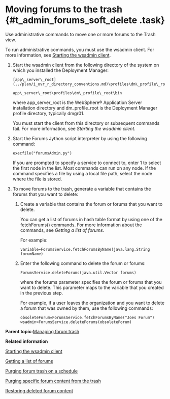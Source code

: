 # Moving forums to the trash {#t_admin_forums_soft_delete .task}

Use administrative commands to move one or more forums to the Trash view.

To run administrative commands, you must use the wsadmin client. For more information, see [Starting the wsadmin client](t_admin_wsadmin_starting.md).

1.  Start the wsadmin client from the following directory of the system on which you installed the Deployment Manager:

    ```
    [app\_server\_root](../plan/i_ovr_r_directory_conventions.md)\profiles\dm\_profile\_root\bin
    ```

    ```
    app\_server\_root\profiles\dm\_profile\_root\bin
    ```

    where app\_server\_root is the WebSphere® Application Server installation directory and dm\_profile\_root is the Deployment Manager profile directory, typically dmgr01.

    You must start the client from this directory or subsequent commands fail. For more information, see *Starting the wsadmin client*.

2.  Start the Forums Jython script interpreter by using the following command:

    ```
    execfile("forumsAdmin.py")
    ```

    If you are prompted to specify a service to connect to, enter 1 to select the first node in the list. Most commands can run on any node. If the command specifies a file by using a local file path, select the node where the file is stored.

3.  To move forums to the trash, generate a variable that contains the forums that you want to delete:

    1.  Create a variable that contains the forum or forums that you want to delete.

        You can get a list of forums in hash table format by using one of the fetchForums\(\) commands. For more information about the commands, see *Getting a list of forums*.

        For example:

        ```
        variable=ForumsService.fetchForumsByName(java.lang.String forumName)
        ```

    2.  Enter the following command to delete the forum or forums:

        ```
        ForumsService.deleteForums(java.util.Vector forums)
        ```

        where the forums parameter specifies the forum or forums that you want to delete. This parameter maps to the variable that you created in the previous step.

        For example, if a user leaves the organization and you want to delete a forum that was owned by them, use the following commands:

        ```
        obsoleteForum=ForumsService.fetchForumsByName("Joes Forum")
        wsadmin>ForumsService.deleteForums(obsoleteForum)
        ```


**Parent topic:**[Managing forum trash](../admin/c_admin_forums_manage_trash.md)

**Related information**  


[Starting the wsadmin client](../admin/t_admin_wsadmin_starting.md)

[Getting a list of forums](../admin/t_admin_forums_fetch_forum_list.md)

[Purging forum trash on a schedule](../admin/t_admin_forums_purge_trash.md)

[Purging specific forum content from the trash](../admin/t_admin_forums_purge_spec_content.md)

[Restoring deleted forum content](../admin/t_admin_forums_restore_trash.md)


